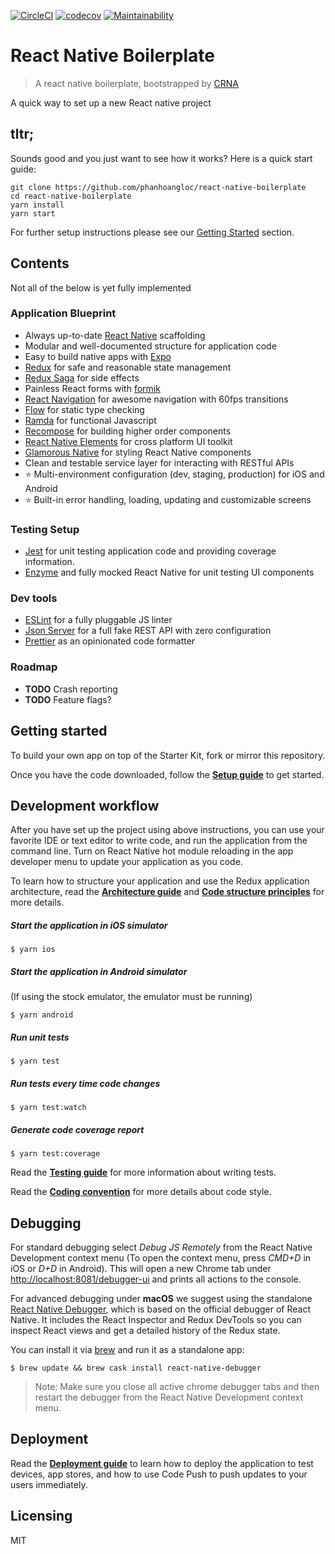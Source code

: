 [![CircleCI](https://circleci.com/gh/phanhoangloc/react-native-boilerplate/tree/master.svg?style=svg)](https://circleci.com/gh/phanhoangloc/react-native-boilerplate/tree/master) [![codecov](https://codecov.io/gh/phanhoangloc/react-native-boilerplate/branch/master/graph/badge.svg)](https://codecov.io/gh/phanhoangloc/react-native-boilerplate) [![Maintainability](https://api.codeclimate.com/v1/badges/0a4de6536aa865df920b/maintainability)](https://codeclimate.com/github/phanhoangloc/react-native-boilerplate/maintainability)


# React Native Boilerplate
> A react native boilerplate, bootstrapped by [CRNA](https://github.com/react-community/create-react-native-app)

A quick way to set up a new React native project

## tltr;

Sounds good and you just want to see how it works? Here is a quick start guide:

```
git clone https://github.com/phanhoangloc/react-native-boilerplate
cd react-native-boilerplate
yarn install
yarn start
```

For further setup instructions please see our [Getting Started](#getting-started) section.

## Contents

Not all of the below is yet fully implemented

### Application Blueprint

* Always up-to-date [React Native](https://facebook.github.io/react-native/) scaffolding
* Modular and well-documented structure for application code
* Easy to build native apps with [Expo](https://expo.io/)
* [Redux](http://redux.js.org/) for safe and reasonable state management
* [Redux Saga](https://github.com/redux-saga/redux-saga) for side effects
* Painless React forms with [formik](https://github.com/jaredpalmer/formik)
* [React Navigation](https://reactnavigation.org/) for awesome navigation with 60fps transitions
* [Flow](http://flow.org/) for static type checking
* [Ramda](https://github.com/ramda/ramda) for functional Javascript
* [Recompose](https://github.com/acdlite/recompose) for building higher order components
* [React Native Elements](https://react-native-training.github.io/react-native-elements/) for cross platform UI toolkit
* [Glamorous Native](https://github.com/robinpowered/glamorous-native) for styling React Native components
* Clean and testable service layer for interacting with RESTful APIs
* :star: Multi-environment configuration (dev, staging, production) for iOS and Android
* :star: Built-in error handling, loading, updating and customizable screens

### Testing Setup

* [Jest](https://facebook.github.io/jest/) for unit testing application code and providing coverage information.
* [Enzyme](https://github.com/airbnb/enzyme) and fully mocked React Native for unit testing UI components

### Dev tools

* [ESLint](https://eslint.org/) for a fully pluggable JS linter
* [Json Server](https://github.com/typicode/json-server) for a full fake REST API with zero configuration
* [Prettier](https://github.com/prettier/prettier) as an opinionated code formatter

### Roadmap

* **TODO** Crash reporting
* **TODO** Feature flags?

## Getting started

To build your own app on top of the Starter Kit, fork or mirror this repository.

Once you have the code downloaded, follow the **[Setup guide](docs/SETUP.md)** to get started.

## Development workflow

After you have set up the project using above instructions, you can use your favorite IDE or text editor to write code, and run the application from the command line. Turn on React Native hot module reloading in the app developer menu to update your application as you code.

To learn how to structure your application and use the Redux application architecture, read the **[Architecture guide](docs/ARCHITECTURE.md)** and **[Code structure principles](docs/STRUCTURE.md)** for more details.

##### Start the application in iOS simulator
```
$ yarn ios
```

##### Start the application in Android simulator
(If using the stock emulator, the emulator must be running)
```
$ yarn android
```

##### Run unit tests
```
$ yarn test
```

##### Run tests every time code changes
```
$ yarn test:watch
```

##### Generate code coverage report
```
$ yarn test:coverage
```

Read the **[Testing guide](docs/TESTING.md)** for more information about writing tests.

Read the **[Coding convention](docs/CONVENTION.md)** for more details about code style.

## Debugging

For standard debugging select *Debug JS Remotely* from the React Native Development context menu (To open the context menu, press *CMD+D* in iOS or *D+D* in Android). This will open a new Chrome tab under [http://localhost:8081/debugger-ui](http://localhost:8081/debugger-ui) and prints all actions to the console.

For advanced debugging under **macOS** we suggest using the standalone [React Native Debugger](https://github.com/jhen0409/react-native-debugger), which is based on the official debugger of React Native.
It includes the React Inspector and Redux DevTools so you can inspect React views and get a detailed history of the Redux state.

You can install it via [brew](https://brew.sh/) and run it as a standalone app:
```
$ brew update && brew cask install react-native-debugger
```
> Note: Make sure you close all active chrome debugger tabs and then restart the debugger from the React Native Development context menu.

## Deployment

Read the **[Deployment guide](docs/DEPLOYMENT.md)** to learn how to deploy the application to test devices, app stores, and how to use Code Push to push updates to your users immediately.

## Licensing

MIT
